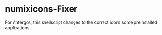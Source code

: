 # numixicons-Fixer
For Antergos, this shellscript changes to the correct icons some preinstalled applications
